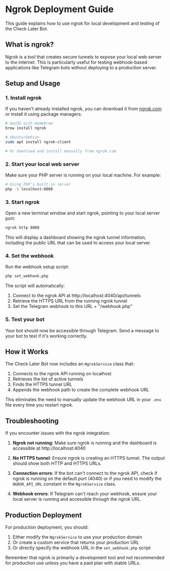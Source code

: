 # Ngrok Deployment Guide

This guide explains how to use ngrok for local development and testing of the Check Later Bot.

## What is ngrok?

Ngrok is a tool that creates secure tunnels to expose your local web server to the internet. This is particularly useful for testing webhook-based applications like Telegram bots without deploying to a production server.

## Setup and Usage

### 1. Install ngrok

If you haven't already installed ngrok, you can download it from [ngrok.com](https://ngrok.com/download) or install it using package managers:

```bash
# macOS with Homebrew
brew install ngrok

# Ubuntu/Debian
sudo apt install ngrok-client

# Or download and install manually from ngrok.com
```

### 2. Start your local web server

Make sure your PHP server is running on your local machine. For example:

```bash
# Using PHP's built-in server
php -S localhost:8080
```

### 3. Start ngrok

Open a new terminal window and start ngrok, pointing to your local server port:

```bash
ngrok http 8080
```

This will display a dashboard showing the ngrok tunnel information, including the public URL that can be used to access your local server.

### 4. Set the webhook

Run the webhook setup script:

```bash
php set_webhook.php
```

The script will automatically:
1. Connect to the ngrok API at http://localhost:4040/api/tunnels
2. Retrieve the HTTPS URL from the running ngrok tunnel
3. Set the Telegram webhook to this URL + "/webhook.php"

### 5. Test your bot

Your bot should now be accessible through Telegram. Send a message to your bot to test if it's working correctly.

## How it Works

The Check Later Bot now includes an `NgrokService` class that:

1. Connects to the ngrok API running on localhost
2. Retrieves the list of active tunnels
3. Finds the HTTPS tunnel URL
4. Appends the webhook path to create the complete webhook URL

This eliminates the need to manually update the webhook URL in your `.env` file every time you restart ngrok.

## Troubleshooting

If you encounter issues with the ngrok integration:

1. **Ngrok not running**: Make sure ngrok is running and the dashboard is accessible at http://localhost:4040

2. **No HTTPS tunnel**: Ensure ngrok is creating an HTTPS tunnel. The output should show both HTTP and HTTPS URLs.

3. **Connection errors**: If the bot can't connect to the ngrok API, check if ngrok is running on the default port (4040) or if you need to modify the `NGROK_API_URL` constant in the `NgrokService` class.

4. **Webhook errors**: If Telegram can't reach your webhook, ensure your local server is running and accessible through the ngrok URL.

## Production Deployment

For production deployment, you should:

1. Either modify the `NgrokService` to use your production domain
2. Or create a custom service that returns your production URL
3. Or directly specify the webhook URL in the `set_webhook.php` script

Remember that ngrok is primarily a development tool and not recommended for production use unless you have a paid plan with stable URLs.